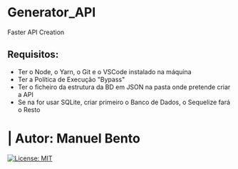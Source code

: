 # Generator_API
Faster API Creation

## Requisitos: 
* Ter o Node, o Yarn, o Git e o VSCode instalado na máquina
* Ter a Política de Execução "Bypass"
* Ter o ficheiro da estrutura da BD em JSON na pasta onde pretende criar a API
* Se na for usar SQLite, criar primeiro o Banco de Dados, o Sequelize fará o Resto

# | Autor: Manuel Bento
[![License: MIT](https://img.shields.io/badge/License-MIT-green.svg)](https://opensource.org/licenses/MIT)
